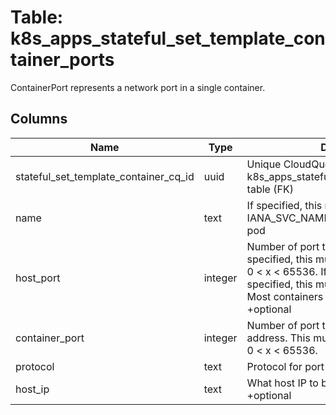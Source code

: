 
# Table: k8s_apps_stateful_set_template_container_ports
ContainerPort represents a network port in a single container.
## Columns
| Name        | Type           | Description  |
| ------------- | ------------- | -----  |
|stateful_set_template_container_cq_id|uuid|Unique CloudQuery ID of k8s_apps_stateful_set_template_containers table (FK)|
|name|text|If specified, this must be an IANA_SVC_NAME and unique within the pod|
|host_port|integer|Number of port to expose on the host. If specified, this must be a valid port number, 0 < x < 65536. If HostNetwork is specified, this must match ContainerPort. Most containers do not need this. +optional|
|container_port|integer|Number of port to expose on the pod's IP address. This must be a valid port number, 0 < x < 65536.|
|protocol|text|Protocol for port|
|host_ip|text|What host IP to bind the external port to. +optional|
